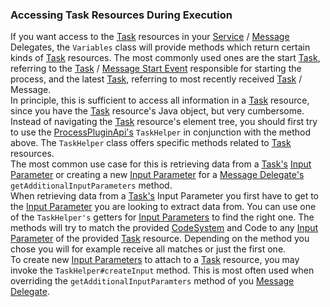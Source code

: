 ### Accessing Task Resources During Execution

If you want access to the [Task](../concepts/fhir/task.md) resources in your [Service](../concepts/dsf/service-delegates.md) / [Message](../concepts/dsf/message-delegates.md) Delegates, the `Variables` class will
provide methods which return certain kinds of [Task](../concepts/fhir/task.md) resources. The most commonly used ones are
the start [Task](../concepts/fhir/task.md), referring to the [Task](../concepts/fhir/task.md) / [Message Start Event](../concepts/bpmn/messaging.md#message-start-event) responsible for starting the process,
and the latest [Task](../concepts/fhir/task.md), referring to most recently received [Task](../concepts/fhir/task.md) / Message.  
In principle, this is sufficient to access all information in a [Task](basic-concepts-and-guides.md#task) resource, since you have
the [Task](../concepts/fhir/task.md) resource's Java object, but very cumbersome.
Instead of navigating the [Task](../concepts/fhir/task.md) resource's element tree,
you should first try to use the [ProcessPluginApi's](../concepts/dsf/process-api.md) `TaskHelper` in conjunction with the method above. The `TaskHelper` class
offers specific methods related to [Task](../concepts/fhir/task.md) resources.  
The most common use case for this is retrieving data from a [Task's](../concepts/fhir/task.md) [Input Parameter](../concepts/fhir/task.md#task-input-parameters) or creating a new [Input Parameter](../concepts/fhir/task.md#task-input-parameters)
for a [Message Delegate's](../concepts/dsf/message-delegates.md) `getAdditionalInputParameters` method.  
When retrieving data from a [Task's](../concepts/fhir/task.md) Input Parameter you first have to get to the [Input Parameter](../concepts/fhir/task.md#task-input-parameters) you are looking to extract
data from. You can use one of the `TaskHelper's` getters for [Input Parameters](../concepts/fhir/task.md#task-input-parameters) to find the right one. The methods will try to match
the provided [CodeSystem](../concepts/fhir/codesystem.md) and Code to any [Input Parameter](../concepts/fhir/task.md#task-input-parameters) of the provided [Task](../concepts/fhir/task.md) resource.
Depending on the method you chose you will for example receive all matches or just the first one.  
To create new [Input Parameters](../concepts/fhir/task.md#task-input-parameters) to attach to a [Task](../concepts/fhir/task.md) resource, you may invoke the `TaskHelper#createInput` method. This
is most often used when overriding the `getAdditionalInputParamters` method of you [Message Delegate](../concepts/dsf/message-delegates.md).
